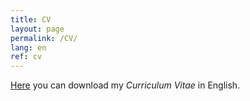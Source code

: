 ```yaml
---
title: CV
layout: page
permalink: /CV/
lang: en
ref: cv
---
```


[Here]( https://mega.nz/#!wwUE3AjQ!rTgf6JWwRGAdHggif0meQc7dpdAdJyY5zCBqK6KfIw4 ) you can download my *Curriculum Vitae* in English.

